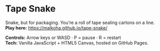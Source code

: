 # Tape Snake
Snake, but for packaging. You’re a roll of tape sealing cartons on a line.  
**Play here:** https://malkoha.github.io/tape-snake/

**Controls:** Arrow keys or WASD · P = pause · R = restart  
**Tech:** Vanilla JavaScript + HTML5 Canvas, hosted on GitHub Pages.

